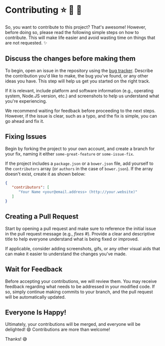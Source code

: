 # Contributing :star: :star2: :dizzy:

So, you want to contribute to this project? That's awesome! However, before doing so, please read the following simple steps on how to contribute. This will make life easier and avoid wasting time on things that are not requested. ✨

## Discuss the changes before making them
To begin, open an issue in the repository using the [bug tracker][1]. Describe the contribution you'd like to make, the bug you've found, or any other ideas you have. This step will help us get you started on the right track.

If it is relevant, include platform and software information (e.g., operating system, Node.JS version, etc.) and screenshots to help us understand what you're experiencing.

We recommend waiting for feedback before proceeding to the next steps. However, if the issue is clear, such as a typo, and the fix is simple, you can go ahead and fix it.

## Fixing Issues
Begin by forking the project to your own account, and create a branch for your fix, naming it either `some-great-feature` or `some-issue-fix`.

If the project includes a `package.json` or a `bower.json` file, add yourself to the `contributors` array (or `authors` in the case of `bower.json`). If the array doesn't exist, create it as shown below:

```json
{
   "contributors": [
      "Your Name <your@email.address> (http://your.website)"
   ]
}
```

## Creating a Pull Request
Start by opening a pull request and make sure to reference the initial issue in the pull request message (e.g., *fixes #<your-issue-number>*). Provide a clear and descriptive title to help everyone understand what is being fixed or improved.

If applicable, consider adding screenshots, gifs, or any other visual aids that can make it easier to understand the changes you've made.

## Wait for Feedback
Before accepting your contributions, we will review them. You may receive feedback regarding what needs to be addressed in your modified code. If so, simply continue making commits to your branch, and the pull request will be automatically updated.

## Everyone Is Happy!
Ultimately, your contributions will be merged, and everyone will be delighted! 😄 Contributions are more than welcome!

Thanks! :sweat_smile:

[1]: /issues